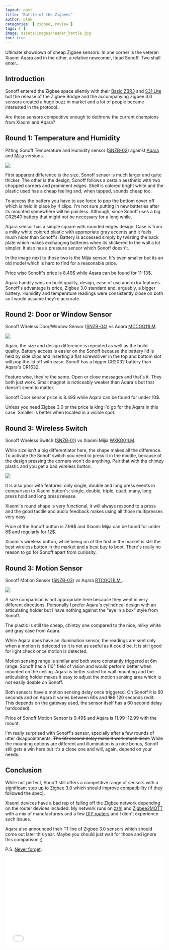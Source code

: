 ```yaml
---
layout: post
title: "Battle of the Zigbees"
author: blak
categories: [ zigbee, review ]
tags: [ ]
image: assets/images/header_battle.jpg
toc: true
---
```


Ultimate showdown of cheap Zigbee sensors. In one corner is the veteran Xiaomi Aqara and in the other, a relative newcomer, Itead Sonoff. Two shall enter...

## Introduction
Sonoff entered the Zigbee space silently with their [Basic ZBR3](https://zigbee.blakadder.com/Sonoff_BASICZBR3.html) and [S31 Lite](https://zigbee.blakadder.com/Sonoff_S31ZB.html) but the release of the Zigbee Bridge and the accompanying Zigbee 3.0 sensors created a huge buzz in market and a lot of people became interested in the protocol. 

Are those sensors competitive enough to dethrone the current champions from Xiaomi and Aqara?

## Round 1: Temperature and Humidity

Pitting Sonoff Temperature and Humidity sensor ([SNZB-02](https://zigbee.blakadder.com/Sonoff_SNZB-02.html)) against [Aqara](https://zigbee.blakadder.com/Xiaomi_WSDCGQ11LM.html) and [Mijia](https://zigbee.blakadder.com/Xiaomi_WSDCGQ01LM.html) versions.

![](/assets/images/battle/th1.jpg)

First apparent difference is the size, Sonoff sensor is much larger and quite thicker. The other is the design, Sonoff follows a certain aesthetic with two chopped corners and prominent edges. Shell is colored bright white and the plastic used has a cheap feeling and, when tapped, sounds cheap too. 

To access the battery you have to use force to pop the bottom cover off which is held in place by 4 clips. I'm not sure putting in new batteries after its mounted somewhere will be painless. Although, since Sonoff uses a big CR2540 battery that might not be necessary for a long while.

Aqara sensor has a simple square with rounded edges design. Case is from a milky white colored plastic with appropriate gray accents and it feels much nicer than Sonoff's. Battery is accessed simply by twisting the back plate which makes exchanging batteries when its stickered to the wall a lot simpler. It also has a pressure sensor which Sonoff doesn't.

In the image next to those two is the Mijia sensor. It's even smaller but its an old model which is hard to find for a reasonable price.

Price wise Sonoff's price is 8.49$ while Aqara can be found for 11-13$.

Aqara handily wins on build quality, design, ease of use and extra features. Sonoff's advantage is price, Zigbee 3.0 standard and, arguably, a bigger battery. Humidity and temperature readings were consistently close on both so I would assume they're accurate. 

## Round 2: Door or Window Sensor

Sonoff Wireless Door/Window Sensor ([SNZB-04](https://zigbee.blakadder.com/Sonoff_SNZB-04.html)) vs Aqara [MCCGQ11LM](https://zigbee.blakadder.com/Xiaomi_MCCGQ11LM.html).

![](/assets/images/battle/dw1.jpg)

Again, the size and design difference is repeated as well as the build quality. Battery access is easier on the Sonoff because the battery lid is held by side clips and inserting a flat screwdriver in the top and bottom slot will pop the lid off with ease. Sonoff has a bigger CR2032 battery than Aqara's CR1632.

Feature wise, they're the same. Open or close messages and that's it. They both just work. Small magnet is noticeably weaker than Aqara's but that doesn't seem to matter.

Sonoff Door sensor price is 8.49$ while Aqara can be found for under 10$.

Unless you need Zigbee 3.0 or the price is king I'd go for the Aqara in this case. Smaller is better when located in a visible spot.

## Round 3: Wireless Switch

Sonoff Wireless Switch ([SNZB-01](https://zigbee.blakadder.com/Sonoff_SNZB-04.html)) vs Xiaomi Mijia [WXKG01LM](https://zigbee.blakadder.com/Xiaomi_WXKG01LM.html).

While size isn't a big differentiator here, the shape makes all the difference. To activate the Sonoff switch you need to press it in the middle, because of the design pressing the corners won't do anything. Pair that with the chintzy plastic and you get a bad wireless button.

![](/assets/images/battle/wb1.jpg)

It is also poor with features: only single, double and long press events in comparison to Xiaomi button's: single, double, triple, quad, many, long press hold and long press release.

Xiaomi's round shape is very functional, it will always respond to a press and the good tactile and audio feedback makes using all those multipresses very easy.

Price of the Sonoff button is 7.99$ and Xiaomi Mijia can be found for under 8$ and regularly for 12$.

Xiaomi's wireless button, while being on of the first in the market is still the best wireless button in the market and a best buy to boot. There's really no reason to go for Sonoff apart from curiosity. 

## Round 3: Motion Sensor

Sonoff Motion Sensor ([SNZB-03](https://zigbee.blakadder.com/Sonoff_SNZB-03.html)) vs Aqara [RTCGQ11LM ](https://zigbee.blakadder.com/Xiaomi_RTCGQ11LM.html).

![](/assets/images/battle/ms1.jpg)

A size comparison is not appropriate here because they went in very different directions. Personally I prefer Aqara's cylindrical design with an articulating holder but I have nothing against the "eye in a box" style from Sonoff.

The plastic is still the cheap, chintzy one compared to the nice, milky white and gray case from Aqara.

While Aqara does have an illumination sensor, the readings are sent only when a motion is detected so it is not as useful as it could be. It is still good for light check once motion is detected. 

Motion sensing range is similar and both were constantly triggered at 6m range. Sonoff has a 110° field of vision  and would perform better when mounted on the ceiling. Aqara is better suited for wall mounting and the articulating holder makes it easy to adjust the motion sensing area which is not easily doable on Sonoff.

Both sensors have a motion sensing delay once triggered. On Sonoff it is 60 seconds and on Aqara it varies between 60s and <s>180</s> 120 seconds (edit: This depends on the gateway used, the sensor itself has a 60 second delay hardcoded).

Price of Sonoff Motion Sensor is 9.49$ and Aqara is 11.99$-12.99$ with the mount.

I'm really surprised with Sonoff's sensor, specially after a few rounds of utter disappointments. <s>The 60 second delay make it work much nicer.</s> While the mounting options are different and illumination is a nice bonus, Sonoff still gets a win here but it's a close one and will, again, depend on your needs.

## Conclusion

While not perfect, Sonoff still offers a competitive range of sensors with a significant step up to Zigbee 3.0 which should improve compatibility (if they followed the spec). 

Xiaomi devices have a bad rep of falling off the Zigbee network depending on the router devices included. My network runs on [zzh!](https://zigbee.blakadder.com/Electrolama_zzh.html) and [Zigbee2MQTT](https://www.zigbee2mqtt.io/) with a mix of manufacturers and a few [DIY routers](https://zigbee.blakadder.com/ptvo.router.html) and I didn't experience such issues.

Aqara also announced their T1 line of Zigbee 3.0 sensors which should come out later this year. Maybe you should just wait for those and ignore this comparison ;)

P.S. [Never forget](https://youtu.be/1DTYjp4m9EM?t=378):

<div style='position:relative;padding-bottom:56.250%;'><iframe src="//gifs.com/embed/ooh-the-zigbee-QnzE4l" frameborder="0" scrolling="no" width="640" height="360" style="backface-visibility: hidden; transform: scale(1); position: absolute; height: 100%; width: 100%;"></iframe></div>
